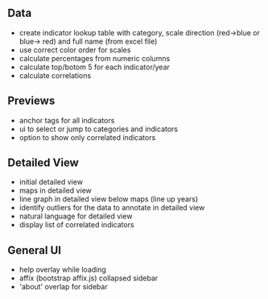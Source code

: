 
## Data

* create indicator lookup table with category, scale direction (red->blue or blue-> red) and full name (from excel file)
* use correct color order for scales
* calculate percentages from numeric columns
* calculate top/botom 5 for each indicator/year
* calculate correlations

## Previews

* anchor tags for all indicators
* ui to select or jump to categories and indicators
* option to show only correlated indicators

## Detailed View

* initial detailed view
* maps in detailed view
* line graph in detailed view below maps (line up years)
* identify outliers for the data to annotate in detailed view
* natural language for detailed view
* display list of correlated indicators

## General UI

* help overlay while loading
* affix (bootstrap affix.js) collapsed sidebar
* 'about' overlap for sidebar